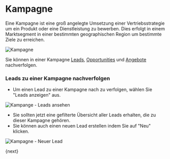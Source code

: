 <!-- add-breadcrumbs -->
# Kampagne


Eine Kampagne ist eine groß angelegte Umsetzung einer Vertriebsstrategie um ein Produkt oder eine Dienstleistung zu bewerben. Dies erfolgt in einem Marktsegment in einer bestimmten geographischen Region um bestimmte Ziele zu erreichen.

<img class="screenshot" alt="Kampagne" src="{{docs_base_url}}/v13/assets/img/crm/campaign.png">

Sie können in einer Kampagne [Leads](/docs/v13/user/manual/de/CRM/lead.html), [Opportunities](/docs/v13/user/manual/de/CRM/opportunity.html) und [Angebote](/docs/v13/user/manual/de/selling/quotation.html) nachverfolgen.

### Leads zu einer Kampagne nachverfolgen

* Um einen Lead zu einer Kampagne nach zu verfolgen, wählen Sie "Leads anzeigen" aus.

<img class="screenshot" alt="Kampange - Leads ansehen" src="{{docs_base_url}}/v13/assets/img/crm/campaign-view-leads.png">

* Sie sollten jetzt eine gefilterte Übersicht aller Leads erhalten, die zu dieser Kampagne gehören.
* Sie können auch einen neuen Lead erstellen indem Sie auf "Neu" klicken.

<img class="screenshot" alt="Kampagne - Neuer Lead" src="{{docs_base_url}}/v13/assets/img/crm/campaign-new-lead.png">

{next}
